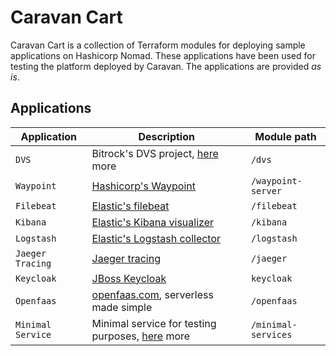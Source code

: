 # Caravan Cart

Caravan Cart is a collection of Terraform modules for deploying sample applications on Hashicorp Nomad. These applications have been used for testing the platform deployed by Caravan. The applications are provided _as is_.

## Applications

| Application | Description | Module path |
|---|---|---|
|`DVS`|Bitrock's DVS project, [here](https://github.com/bitrockteam/kafka-dvs-ui) more|`/dvs`|
|`Waypoint`| [Hashicorp's Waypoint](https://www.waypointproject.io) |`/waypoint-server`|
|`Filebeat`|[Elastic's filebeat](https://www.elastic.co/beats/filebeat)|`/filebeat`|
|`Kibana`|[Elastic's Kibana visualizer](https://www.elastic.co/kibana)|`/kibana`|
|`Logstash`|[Elastic's Logstash collector](https://www.elastic.co/logstash)|`/logstash`|
|`Jaeger Tracing`|[Jaeger tracing](https://www.jaegertracing.io)|`/jaeger`|
|`Keycloak`|[JBoss Keycloak](https://www.keycloak.org)|`keycloak`|
|`Openfaas`|[openfaas.com](https://www.openfaas.com/), serverless made simple|`/openfaas`|
|`Minimal Service`|Minimal service for testing purposes, [here](https://github.com/efbar/minimal-service) more |`/minimal-services`|
